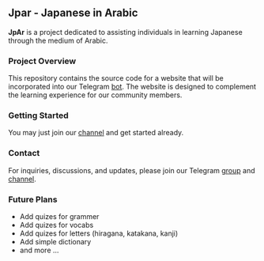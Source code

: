 ## Jpar - Japanese in Arabic

**JpAr** is a project dedicated to assisting individuals in learning Japanese through the medium of Arabic.

### Project Overview
This repository contains the source code for a website that will be incorporated into our Telegram [bot](https://t.me/Jpar7bot). The website is designed to complement the learning experience for our community members.

### Getting Started
You may just join our [channel](https://t.me/JpAr2) and get started already.

### Contact
For inquiries, discussions, and updates, please join our Telegram [group](https://t.me/JpAr6) and [channel](https://t.me/JpAr2).

### Future Plans
- Add quizes for grammer
- Add quizes for vocabs
- Add quizes for letters (hiragana, katakana, kanji)
- Add simple dictionary
- and more ...